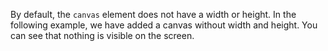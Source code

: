 By default, the `canvas` element 
does not have a width or height. In 
the following example, we have added 
a canvas without width and height. 
You can see that nothing is visible 
on the screen.

<codeblock type="lesson" language="css">
<code>
<panel language="html">
<canvas></canvas>
</panel>
<panel  language="css">
</panel>
</code>
</codeblock>